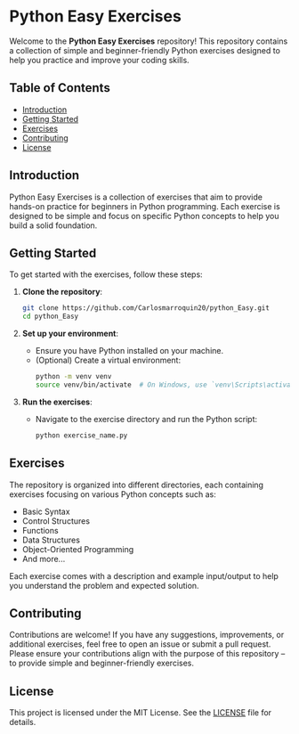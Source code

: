 # Python Easy Exercises

Welcome to the **Python Easy Exercises** repository! This repository contains a collection of simple and beginner-friendly Python exercises designed to help you practice and improve your coding skills.

## Table of Contents

- [Introduction](#introduction)
- [Getting Started](#getting-started)
- [Exercises](#exercises)
- [Contributing](#contributing)
- [License](#license)

## Introduction

Python Easy Exercises is a collection of exercises that aim to provide hands-on practice for beginners in Python programming. Each exercise is designed to be simple and focus on specific Python concepts to help you build a solid foundation.

## Getting Started

To get started with the exercises, follow these steps:

1. **Clone the repository**:
    ```bash
    git clone https://github.com/Carlosmarroquin20/python_Easy.git
    cd python_Easy
    ```

2. **Set up your environment**:
    - Ensure you have Python installed on your machine.
    - (Optional) Create a virtual environment:
      ```bash
      python -m venv venv
      source venv/bin/activate  # On Windows, use `venv\Scripts\activate`
      ```

3. **Run the exercises**:
    - Navigate to the exercise directory and run the Python script:
      ```bash
      python exercise_name.py
      ```

## Exercises

The repository is organized into different directories, each containing exercises focusing on various Python concepts such as:

- Basic Syntax
- Control Structures
- Functions
- Data Structures
- Object-Oriented Programming
- And more...

Each exercise comes with a description and example input/output to help you understand the problem and expected solution.

## Contributing

Contributions are welcome! If you have any suggestions, improvements, or additional exercises, feel free to open an issue or submit a pull request. Please ensure your contributions align with the purpose of this repository – to provide simple and beginner-friendly exercises.

## License

This project is licensed under the MIT License. See the [LICENSE](LICENSE) file for details.
